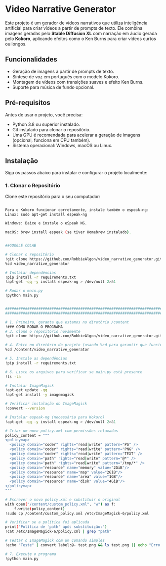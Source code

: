 # Video Narrative Generator

Este projeto é um gerador de vídeos narrativos que utiliza inteligência artificial para criar vídeos a partir de prompts de texto. Ele combina imagens geradas pelo **Stable Diffusion XL** com narração em áudio gerada pelo **Kokoro**, aplicando efeitos como o Ken Burns para criar vídeos curtos ou longos.

## Funcionalidades
- Geração de imagens a partir de prompts de texto.
- Síntese de voz em português com o modelo Kokoro.
- Montagem de vídeos com transições suaves e efeito Ken Burns.
- Suporte para música de fundo opcional.

## Pré-requisitos
Antes de usar o projeto, você precisa:
- Python 3.8 ou superior instalado.
- Git instalado para clonar o repositório.
- Uma GPU é recomendada para acelerar a geração de imagens (opcional, funciona em CPU também).
- Sistema operacional: Windows, macOS ou Linux.

## Instalação
Siga os passos abaixo para instalar e configurar o projeto localmente:

### 1. Clonar o Repositório
Clone este repositório para o seu computador:
```bash

Para o Kokoro funcionar corretamente, instale também o espeak-ng:
Linux: sudo apt-get install espeak-ng

Windows: Baixe e instale o eSpeak NG.

macOS: brew install espeak (se tiver Homebrew instalado).


##GOOGLE COLAB

# Clonar o repositório
!git clone https://github.com/RobbieAlgon/video_narrative_generator.git
%cd video_narrative_generator

# Instalar dependências
!pip install -r requirements.txt
!apt-get -qq -y install espeak-ng > /dev/null 2>&1

# Rodar o main.py
!python main.py


########################################################################3
#########################################################################

# 1. Primeiro, garanta que estamos no diretório /content
!### COMO RODAR O PROGRAMA
# 3. Clone o repositório novamente
!git clone https://github.com/RobbieAlgon/video_narrative_generator.git

# 4. Entre no diretório do projeto (usando %cd para garantir que funcione)
%cd /content/video_narrative_generator

# 5. Instale as dependências
!pip install -r requirements.txt

# 6. Liste os arquivos para verificar se main.py está presente
!ls -la

# Instalar ImageMagick
!apt-get update -qq
!apt-get install -y imagemagick

# Verificar instalação do ImageMagick
!convert --version

# Instalar espeak-ng (necessário para Kokoro)
!apt-get -qq -y install espeak-ng > /dev/null 2>&1

# Criar um novo policy.xml com permissões relaxadas
policy_content = """
<policymap>
  <policy domain="coder" rights="read|write" pattern="PS" />
  <policy domain="coder" rights="read|write" pattern="PNG" />
  <policy domain="coder" rights="read|write" pattern="TEXT" />
  <policy domain="path" rights="read|write" pattern="@*" />
  <policy domain="path" rights="read|write" pattern="/tmp/*" />
  <policy domain="resource" name="memory" value="2GiB"/>
  <policy domain="resource" name="map" value="2GiB"/>
  <policy domain="resource" name="area" value="1GB"/>
  <policy domain="resource" name="disk" value="4GiB"/>
</policymap>
"""

# Escrever o novo policy.xml e substituir o original
with open("/content/custom_policy.xml", "w") as f:
    f.write(policy_content)
!sudo cp /content/custom_policy.xml /etc/ImageMagick-6/policy.xml

# Verificar se a política foi aplicada
print("Política de 'path' após substituição:")
!cat /etc/ImageMagick-6/policy.xml | grep "path"

# Testar o ImageMagick com um comando simples
!echo "Teste" | convert label:@- test.png && ls test.png || echo "Erro ao criar test.png"

# 7. Execute o programa
!python main.py

